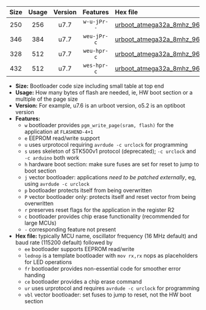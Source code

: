 |Size|Usage|Version|Features|Hex file|
|:-:|:-:|:-:|:-:|:--|
|250|256|u7.7|`w-u-jPr--`|[urboot_atmega32a_8mhz_9600bps_lednop_fr_ur_vbl.hex](https://raw.githubusercontent.com/stefanrueger/urboot.hex/main/mcus/atmega32a/fcpu_8mhz/9600_bps/urboot_atmega32a_8mhz_9600bps_lednop_fr_ur_vbl.hex)|
|346|384|u7.7|`weu-jPr-c`|[urboot_atmega32a_8mhz_9600bps_ee_lednop_fr_ce_ur_vbl.hex](https://raw.githubusercontent.com/stefanrueger/urboot.hex/main/mcus/atmega32a/fcpu_8mhz/9600_bps/urboot_atmega32a_8mhz_9600bps_ee_lednop_fr_ce_ur_vbl.hex)|
|328|512|u7.7|`weu-hpr-c`|[urboot_atmega32a_8mhz_9600bps_ee_lednop_fr_ce_ur.hex](https://raw.githubusercontent.com/stefanrueger/urboot.hex/main/mcus/atmega32a/fcpu_8mhz/9600_bps/urboot_atmega32a_8mhz_9600bps_ee_lednop_fr_ce_ur.hex)|
|432|512|u7.7|`wes-hpr-c`|[urboot_atmega32a_8mhz_9600bps_ee_lednop_fr_ce.hex](https://raw.githubusercontent.com/stefanrueger/urboot.hex/main/mcus/atmega32a/fcpu_8mhz/9600_bps/urboot_atmega32a_8mhz_9600bps_ee_lednop_fr_ce.hex)|

- **Size:** Bootloader code size including small table at top end
- **Usage:** How many bytes of flash are needed, ie, HW boot section or a multiple of the page size
- **Version:** For example, u7.6 is an urboot version, o5.2 is an optiboot version
- **Features:**
  + `w` bootloader provides `pgm_write_page(sram, flash)` for the application at `FLASHEND-4+1`
  + `e` EEPROM read/write support
  + `u` uses urprotocol requiring `avrdude -c urclock` for programming
  + `s` uses skeleton of STK500v1 protocol (deprecated); `-c urclock` and `-c arduino` both work
  + `h` hardware boot section: make sure fuses are set for reset to jump to boot section
  + `j` vector bootloader: applications *need to be patched externally*, eg, using `avrdude -c urclock`
  + `p` bootloader protects itself from being overwritten
  + `P` vector bootloader only: protects itself and reset vector from being overwritten
  + `r` preserves reset flags for the application in the register R2
  + `c` bootloader provides chip erase functionality (recommended for large MCUs)
  + `-` corresponding feature not present
- **Hex file:** typically MCU name, oscillator frequency (16 MHz default) and baud rate (115200 default) followed by
  + `ee` bootloader supports EEPROM read/write
  + `lednop` is a template bootloader with `mov rx,rx` nops as placeholders for LED operations
  + `fr` bootloader provides non-essential code for smoother error handing
  + `ce` bootloader provides a chip erase command
  + `ur` uses urprotocol and requires `avrdude -c urclock` for programming
  + `vbl` vector bootloader: set fuses to jump to reset, not the HW boot section

